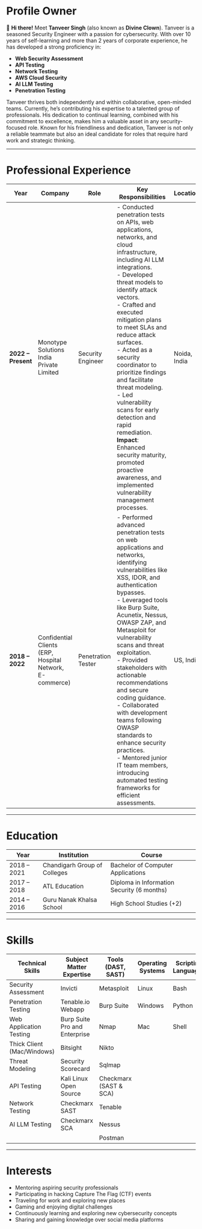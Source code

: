 # Profile Owner

👋 **Hi there!** Meet **Tanveer Singh** (also known as **Divine Clown**). Tanveer is a seasoned Security Engineer with a passion for cybersecurity. With over 10 years of self-learning and more than 2 years of corporate experience, he has developed a strong proficiency in:

- **Web Security Assessment**
- **API Testing**
- **Network Testing**
- **AWS Cloud Security**
- **AI LLM Testing**
- **Penetration Testing**

Tanveer thrives both independently and within collaborative, open-minded teams. Currently, he’s contributing his expertise to a talented group of professionals. His dedication to continual learning, combined with his commitment to excellence, makes him a valuable asset in any security-focused role. Known for his friendliness and dedication, Tanveer is not only a reliable teammate but also an ideal candidate for roles that require hard work and strategic thinking.

---

# Professional Experience

| **Year**           | **Company**                                         | **Role**             | **Key Responsibilities**                                                                                                  | **Location**    |
|--------------------|-----------------------------------------------------|----------------------|---------------------------------------------------------------------------------------------------------------------------|-----------------|
| **2022 – Present** | Monotype Solutions India Private Limited            | Security Engineer    | - Conducted penetration tests on APIs, web applications, networks, and cloud infrastructure, including AI LLM integrations. <br> - Developed threat models to identify attack vectors. <br> - Crafted and executed mitigation plans to meet SLAs and reduce attack surfaces. <br> - Acted as a security coordinator to prioritize findings and facilitate threat modeling. <br> - Led vulnerability scans for early detection and rapid remediation. <br> **Impact**: Enhanced security maturity, promoted proactive awareness, and implemented vulnerability management processes. | Noida, India |
| **2018 – 2022**    | Confidential Clients (ERP, Hospital Network, E-commerce) | Penetration Tester | - Performed advanced penetration tests on web applications and networks, identifying vulnerabilities like XSS, IDOR, and authentication bypasses. <br> - Leveraged tools like Burp Suite, Acunetix, Nessus, OWASP ZAP, and Metasploit for vulnerability scans and threat exploitation. <br> - Provided stakeholders with actionable recommendations and secure coding guidance. <br> - Collaborated with development teams following OWASP standards to enhance security practices. <br> - Mentored junior IT team members, introducing automated testing frameworks for efficient assessments. | US, India      |

<!-- 
# Achievements

## Hack the Box Academy Achievements

![Badge 1](https://academy.hackthebox.com/achievement/badge/a0705c75-9f3f-11ee-bfb6-bea50ffe6cb4) ![Badge 2](https://academy.hackthebox.com/achievement/badge/9994f6ac-c408-11ed-acfc-bea50ffe6cb4) ... (continue listing badges here)
-->

---

# Education

| **Year**           | **Institution**                       | **Course**                               |
|--------------------|---------------------------------------|------------------------------------------|
| 2018 – 2021        | Chandigarh Group of Colleges          | Bachelor of Computer Applications        |
| 2017 – 2018        | ATL Education                         | Diploma in Information Security (6 months) |
| 2014 – 2016        | Guru Nanak Khalsa School             | High School Studies (+2)                 |

---

# Skills

| **Technical Skills**             | **Subject Matter Expertise**     | **Tools (DAST, SAST)**            | **Operating Systems** | **Scripting Languages** |
|----------------------------------|----------------------------------|-----------------------------------|------------------------|--------------------------|
| Security Assessment              | Invicti                          | Metasploit                        | Linux                  | Bash                     |
| Penetration Testing              | Tenable.io Webapp                | Burp Suite                        | Windows                | Python                   |
| Web Application Testing          | Burp Suite Pro and Enterprise    | Nmap                              | Mac                    | Shell                    |
| Thick Client (Mac/Windows)       | Bitsight                         | Nikto                             |                        |                          |
| Threat Modeling                  | Security Scorecard               | Sqlmap                            |                        |                          |
| API Testing                      | Kali Linux Open Source           | Checkmarx (SAST & SCA)            |                        |                          |
| Network Testing                  | Checkmarx SAST                   | Tenable                           |                        |                          |
| AI LLM Testing                   | Checkmarx SCA                    | Nessus                            |                        |                          |
|                                  |                                  | Postman                           |                        |                          |

---

# Interests

- Mentoring aspiring security professionals
- Participating in hacking Capture The Flag (CTF) events
- Traveling for work and exploring new places
- Gaming and enjoying digital challenges
- Continuously learning and exploring new cybersecurity concepts
- Sharing and gaining knowledge over social media platforms
